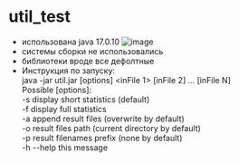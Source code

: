 # util_test
- использована java 17.0.10 ![image](https://github.com/iplion/util_test/assets/87922598/03711f3c-b2f4-4dbb-be53-62eb6758adcf)
- системы сборки не использовались
- библиотеки вроде все дефолтные
- Инструкция по запуску:<br>
java -jar util.jar [options] <inFile 1> [inFile 2] ... [inFile N]<br>
   Possible [options]:<br>
       -s  display short statistics (default)<br>
       -f  display full statistics<br>
       -a  append result files (overwrite by default)<br>
       -o  result files path (current directory by default)<br>
       -p  result filenames prefix (none by default)<br>
       -h  --help  this message<br>
